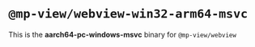 # `@mp-view/webview-win32-arm64-msvc`

This is the **aarch64-pc-windows-msvc** binary for `@mp-view/webview`

